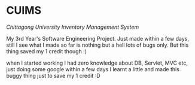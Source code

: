 # CUIMS
*Chittagong University Inventory Management System*


My 3rd Year's Software Engineering Project.
Just made within a few days, still I see what I made so far is nothing but a hell lots of bugs only. But this thing saved my 1 credit though :)

when I started working I had zero knowledge about DB, Servlet, MVC etc, just doing some google within a few days I learnt a little and made this buggy thing just to save my 1 credit :D

